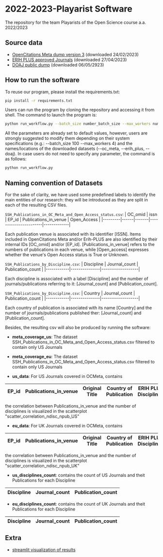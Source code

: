 # 2022-2023-Playarist Software
 The repository for the team Playarists of the Open Science course a.a. 2022/2023

## Source data

* <a href="https://figshare.com/articles/dataset/OpenCitations_Meta_CSV_dataset_of_all_bibliographic_metadata/21747461/3">OpenCitations Meta dump version 3</a> (downloaded 24/02/2023) 
* <a href="https://kanalregister.hkdir.no/publiseringskanaler/erihplus/periodical/listApproved">ERIH PLUS approved Journals</a> (downloaded 27/04/2023)
* <a href="https://doaj.org/docs/public-data-dump/">DOAJ public dump</a> (downloaded 06/05/2923)
 
 
 
## How to run the software
 To reuse our program, please install the requirements.txt:
```sh
pip install -r requirements.txt
```
 Users can run the program by cloning the repository and accessing it from shell. The command to launch the program is:
```sh
python run_workflow.py --batch_size number_batch_size --max_workers number__workers --oc_meta path_to_OC_Meta_folder --erih_plus path_to_erih_plus.csv --doaj path_to_doaj.csv
```
 All the parameters are already set to default values, however, users are strongly suggested to modify them depending on their system specifications (e.g.: --batch_size 100 --max_workers 4) and the names/locations of the downloaded datasets (--oc_meta, --erih_plus, --doaj). In case users do not need to specify any parameter, the command is as follows:
 ```sh
python run_workflow.py
``` 
 
 
 ## Naming convention of Datasets 

For the sake of clarity, we have used some predefined labels to identify the main entities of our research: they will be introduced as they are split in each of the resulting CSV files.

`SSH_Publications_in_OC_Meta_and_Open_Access_status.csv`:
| OC_omid | issn | EP_id | Publications_in_venue | Open_Access |
|---------|------|-------|-----------------------|-------------|

Each publication venue is associated with its identifier [ISSN]. Items included in OpenCitations Meta and/or Erih-PLUS are also identified by their internal IDs [OC_omid] and/or [EP_id]. [Publications_in_venue] refers to the numbers of publications in each venue, while [Open_access] expresses whether the venue's Open Access status is True or Unknown.

`SSH_Publications_by_Discipline.csv`:
| Discipline | Journal_count | Publication_count | 
|------------|---------------|-------------------|

Each discipline is associated with a label [Discipline] and the number of journals/publications referring to it: [Journal_count] and [Publication_count].

`SSH_Publications_by_Discipline.csv`:
| Country | Journal_count | Publication_count | 
|------------|---------------|-------------------|

Each country of publication is associated with its name [Country] and the number of journals/publications published ther: [Journal_count] and [Publication_count].

Besides, the resulting csv will also be produced by running the software:

- <b>meta_coverage_us</b>: The dataset SSH_Publications_in_OC_Meta_and_Open_Access_status.csv filtered to contain only US Journals
- <b>meta_coverage_eu</b>: The dataset SSH_Publications_in_OC_Meta_and_Open_Access_status.csv filtered to contain only US Journals

- <b>us_data</b>: For US Journals covered in OCMeta, contains<br>

EP_id | Publications_in_venue | Original Title | Country of Publication | ERIH PLUS Disciplines | disc_count
---------|---------------------|--------------|----------------------|---------------------|------------

the correlation between Publications_in_venue and the number of disciplines is visualized in the scatterplot "scatter_correlation_ndisc_npub_US"

- <b>eu_data</b>:  For UK Journals covered in OCMeta, contains<br>

EP_id | Publications_in_venue | Original Title | Country of Publication | ERIH PLUS Disciplines | disc_count
---------|---------------------|--------------|----------------------|---------------------|------------

the correlation between Publications_in_venue and the number of disciplines is visualized in the scatterplot "scatter_correlation_ndisc_npub_UK"

- <b>us_disciplines_count</b>: contains the count of US Journals and theit Publications for each Discipline

Discipline | Journal_count | Publication_count
---------|---------------------|--------------

- <b>eu_disciplines_count</b>: contains the count of UK Journals and theit Publications for each Discipline

Discipline | Journal_count | Publication_count
---------|---------------------|--------------

## Extra
* <a href="https://ghasempouri1984-2022-2023-playarists-code-streamlit-app-1aspl5.streamlit.app/">streamlit visualization of results</a>

